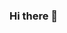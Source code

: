 ### Hi there 👋

<!--
**virtz/virtz** is a ✨ _special_ ✨ repository because its `README.md` (this file) appears on your GitHub profile.

Here are some ideas to get you started:

🔭 I’m currently working on Flutter ,java and node.js
- 🌱 I’m currently learning how to make cool stuff with code.
- 👯 I’m looking to collaborate on dart/flutter projects
- 🤔 I’m looking for help with my coding!!!
- 💬 Ask me about ...

